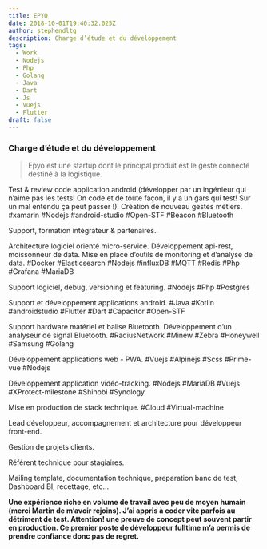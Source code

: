 ```yaml
---
title: EPYO
date: 2018-10-01T19:40:32.025Z
author: stephendltg
description: Charge d’étude et du développement
tags:
  - Work
  - Nodejs
  - Php
  - Golang
  - Java
  - Dart
  - Js
  - Vuejs
  - Flutter
draft: false
---
```

### **Charge d’étude et du développement**

> Epyo est une startup dont le principal produit est le geste connecté destiné à la logistique.

Test & review code application android (développer par un ingénieur qui n’aime pas les tests! On code et de toute façon, il y a un gars qui test! Sur un mal entendu ça peut passer !). Création de nouveau gestes métiers. #xamarin #Nodejs #android-studio #Open-STF #Beacon #Bluetooth

Support, formation intégrateur & partenaires.

Architecture logiciel orienté micro-service.  Développement api-rest, moissonneur de data. Mise en place d’outils de monitoring et d’analyse de data. #Docker #Elasticsearch #Nodejs #influxDB #MQTT #Redis #Php #Grafana #MariaDB

Support logiciel, debug, versioning et featuring. #Nodejs #Php #Postgres

Support et développement applications android. #Java #Kotlin #androidstudio #Flutter #Dart #Capacitor #Open-STF

Support hardware matériel et balise Bluetooth. Développement d’un analyseur de signal Bluetooth. #RadiusNetwork #Minew #Zebra #Honeywell #Samsung #Golang

Développement applications web - PWA. #Vuejs #Alpinejs #Scss #Prime-vue #Nodejs

Développement application vidéo-tracking. #Nodejs #MariaDB #Vuejs #XProtect-milestone #Shinobi #Synology

Mise en production de stack technique. #Cloud #Virtual-machine

Lead développeur, accompagnement et architecture pour développeur front-end.

Gestion de projets clients.

Référent technique pour stagiaires.

Mailing template, documentation technique, preparation banc de test, Dashboard BI, recettage, etc…

**Une expérience riche en volume de travail avec peu de moyen humain (merci Martin de m’avoir rejoins). J’ai appris à coder vite parfois au détriment de test. Attention! une preuve de concept peut souvent partir en production. Ce premier poste de développeur fulltime m’a permis de prendre confiance donc pas de regret.**